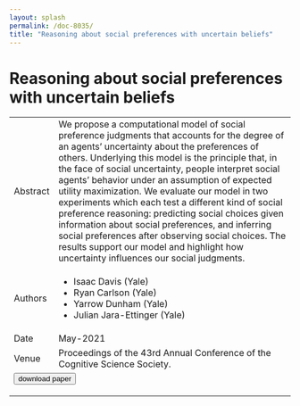 ```yaml
---
layout: splash
permalink: /doc-8035/
title: "Reasoning about social preferences with uncertain beliefs"
---
```


# Reasoning about social preferences with uncertain beliefs

<table>
    <tbody>
    <tr>
        <td>Abstract</td>
        <td>We propose a computational model of social preference judgments that accounts for the degree of an agents’ uncertainty about the preferences of others. Underlying this model is the principle that, in the face of social uncertainty, people interpret social agents’ behavior under an assumption of expected utility maximization. We evaluate our model in two experiments which each test a different kind of social preference reasoning: predicting social choices given information about social preferences, and inferring social preferences after observing social choices. The results support our model and highlight how uncertainty influences our social judgments.</td>
    </tr>
    <tr>
        <td>Authors</td>
        <td>
            <ul>
                <li>Isaac Davis (Yale)</li>
                <li>Ryan Carlson (Yale)</li>
                <li>Yarrow Dunham (Yale)</li>
                <li>Julian Jara-Ettinger (Yale)</li>
            </ul>
        </td>
    </tr>
    <tr>
        <td>Date</td>
        <td>May-2021</td>
    </tr>
    <tr>
        <td>Venue</td>
        <td>Proceedings of the 43rd Annual Conference of the Cognitive Science Society.</td>
    </tr>
    <tr>
        <td colspan="2">
            <form method="get" action="https://psyarxiv.com/au5gc/">
                <button type="submit">download paper</button>
            </form>
        </td>
    </tr>
    </tbody>
</table>
